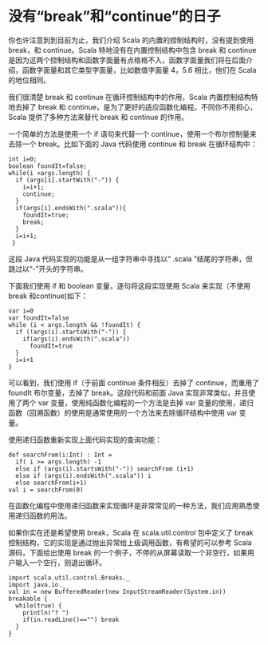 # 没有“break”和“continue”的日子 #
你也许注意到到目前为止，我们介绍 Scala 的内置的控制结构时，没有提到使用 break，和 continue。Scala 特地没有在内置控制结构中包含 break 和 continue 是因为这两个控制结构和函数字面量有点格格不入，函数字面量我们将在后面介绍，函数字面量和其它类型字面量，比如数值字面量  4，5.6 相比，他们在 Scala 的地位相同。

我们很清楚 break 和 continue 在循环控制结构中的作用，Scala 内置控制结构特地去掉了 break 和 continue，是为了更好的适应函数化编程。不同你不用担心，Scala 提供了多种方法来替代 break 和 continue 的作用。

一个简单的方法是使用一个 if 语句来代替一个 continue，使用一个布尔控制量来去除一个 break。比如下面的 Java 代码使用 continue 和 break 在循环结构中：

```
int i=0;
boolean foundIt=false;
while(i <args.length) {
  if (args[i].startWith("-")) {
    i=i+1;
	continue;
  }
  if(args[i].endsWith(".scala")){
    foundIt=true;
	break;
  }
  i=i+1;
 }
 ```
 

这段 Java 代码实现的功能是从一组字符串中寻找以“ .scala ”结尾的字符串，但跳过以“-”开头的字符串。

下面我们使用 if 和 boolean 变量，逐句将这段实现使用 Scala 来实现（不使用 break 和continue)如下：

```
var i=0
var foundIt=false
while (i < args.length && !foundIt) {
  if (!args(i).startsWith("-")) {
    if(args(i).endsWith(".scala"))
      foundIt=true
  }
  i=i+1
}
```

可以看到，我们使用 if（于前面 continue 条件相反）去掉了 continue，而重用了 foundIt 布尔变量，去掉了 break。这段代码和前面 Java 实现非常类似，并且使用了两个 var 变量，使用纯函数化编程的一个方法是去掉 var 变量的使用，递归函数（回溯函数）的使用是通常使用的一个方法来去除循环结构中使用 var 变量。

使用递归函数重新实现上面代码实现的查询功能：

```
def searchFrom(i:Int) : Int =
  if( i >= args.length) -1
  else if (args(i).startsWith("-")) searchFrom (i+1)
  else if (args(i).endsWith(".scala")) i
  else searchFrom(i+1)
val i = searchFrom(0)
```


在函数化编程中使用递归函数来实现循环是非常常见的一种方法，我们应用熟悉使用递归函数的用法。

如果你实在还是希望使用 break，Scala 在 scala.util.control 包中定义了 break 控制结构，它的实现是通过抛出异常给上级调用函数，有希望的可以参考 Scala 源码，下面给出使用 break 的一个例子，不停的从屏幕读取一个非空行，如果用户输入一个空行，则退出循环。

```
import scala.util.control.Breaks._
import java.io._
val in = new BufferedReader(new InputStreamReader(System.in))
breakable {
  while(true) {
    println("? ")
    if(in.readLine()=="") break
  }
}
```
